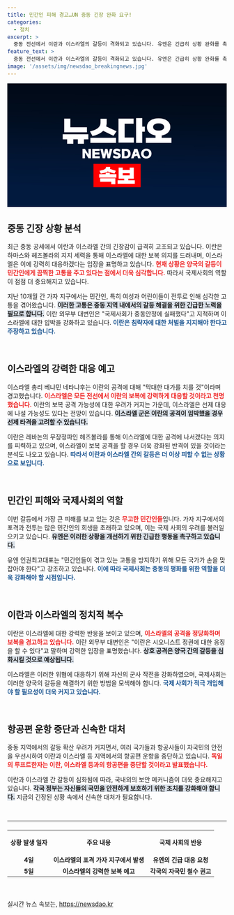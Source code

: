 ```yaml
---
title: 민간인 피해 경고…UN 중동 긴장 완화 요구!
categories:
  - 정치
excerpt: >
  중동 전선에서 이란과 이스라엘의 갈등이 격화되고 있습니다. 유엔은 긴급히 상황 완화를 촉구하며, 각국은 자국민 철수를 권고하는 시점에서 이스라엘의 선제 공격 가능성마저 제기되고 있습니다. 긴장이 고조되는 가운데, 전선의 흐름이 어떻게 바뀔지 주목됩니다.
feature_text: >
  중동 전선에서 이란과 이스라엘의 갈등이 격화되고 있습니다. 유엔은 긴급히 상황 완화를 촉구하며, 각국은 자국민 철수를 권고하는 시점에서 이스라엘의 선제 공격 가능성마저 제기되고 있습니다. 긴장이 고조되는 가운데, 전선의 흐름이 어떻게 바뀔지 주목됩니다.
image: '/assets/img/newsdao_breakingnews.jpg'
---
```


<p><img src="/assets/img/newsdao_breakingnews.jpg" alt="flaretime 속보" /></p>

<h2 data-ke-size="size26">중동 긴장 상황 분석</h2>

<p data-ke-size="size16">최근 중동 공세에서 이란과 이스라엘 간의 긴장감이 급격히 고조되고 있습니다. 이란은 하마스와 헤즈볼라의 지지 세력을 통해 이스라엘에 대한 보복 의지를 드러내며, 이스라엘은 이에 강력히 대응하겠다는 입장을 표명하고 있습니다. <b><span style="color: #ee2323;">현재 상황은 양국의 갈등이 민간인에게 끔찍한 고통을 주고 있다는 점에서 더욱 심각합니다.</span></b> 따라서 국제사회의 역할이 점점 더 중요해지고 있습니다. </p>

<p data-ke-size="size16">지난 10개월 간 가자 지구에서는 민간인, 특히 여성과 어린이들이 전투로 인해 심각한 고통을 겪어왔습니다. <b><span style="background-color: #21538527;">이러한 고통은 중동 지역 내에서의 갈등 해결을 위한 긴급한 노력을 필요로 합니다.</span></b> 이란 외무부 대변인은 "국제사회가 중동안정에 실패했다"고 지적하며 이스라엘에 대한 압박을 강화하고 있습니다. <b><span style="color: #1a5490;">이란은 침략자에 대한 처벌을 지지해야 한다고 주장하고 있습니다.</span></b></p>

<p data-ke-size="size16">&nbsp;</p>

<h2 data-ke-size="size26">이스라엘의 강력한 대응 예고</h2>

<p data-ke-size="size16">이스라엘 총리 베냐민 네타냐후는 이란의 공격에 대해 "막대한 대가를 치를 것"이라며 경고했습니다. <b><span style="color: #ee2323;">이스라엘은 모든 전선에서 이란의 보복에 강력하게 대응할 것이라고 천명했습니다.</span></b> 이란의 보복 공격 가능성에 대한 우려가 커지는 가운데, 이스라엘은 선제 대응에 나설 가능성도 있다는 전망이 있습니다. <b><span style="background-color: #21538527;">이스라엘 군은 이란의 공격이 임박했을 경우 선제 타격을 고려할 수 있습니다.</span></b></p>

<p data-ke-size="size16">이란은 레바논의 무장정파인 헤즈볼라를 통해 이스라엘에 대한 공격에 나서겠다는 의지를 피력하고 있으며, 이스라엘이 보복 공격을 할 경우 더욱 강화된 반격이 있을 것이라는 분석도 나오고 있습니다. <b><span style="color: #1a5490;">따라서 이란과 이스라엘 간의 갈등은 더 이상 피할 수 없는 상황으로 보입니다.</span></b></p>

<p data-ke-size="size16">&nbsp;</p>

<h2 data-ke-size="size26">민간인 피해와 국제사회의 역할</h2>

<p data-ke-size="size16">이번 갈등에서 가장 큰 피해를 보고 있는 것은 <b><span style="color: #ee2323;">무고한 민간인들</span></b>입니다. 가자 지구에서의 포격과 전투는 많은 민간인의 희생을 초래하고 있으며, 이는 국제 사회의 우려를 불러일으키고 있습니다. <b><span style="background-color: #21538527;">유엔은 이러한 상황을 개선하기 위한 긴급한 행동을 촉구하고 있습니다.</span></b> </p>

<p data-ke-size="size16">유엔 인권최고대표는 "민간인들이 겪고 있는 고통을 방지하기 위해 모든 국가가 손을 맞잡아야 한다"고 강조하고 있습니다. <b><span style="color: #1a5490;">이에 따라 국제사회는 중동의 평화를 위한 역할을 더욱 강화해야 할 시점입니다.</span></b></p>

<p data-ke-size="size16">&nbsp;</p>

<h2 data-ke-size="size26">이란과 이스라엘의 정치적 복수</h2>

<p data-ke-size="size16">이란은 이스라엘에 대한 강력한 반응을 보이고 있으며, <b><span style="color: #ee2323;">이스라엘의 공격을 정당화하며 보복을 경고하고 있습니다.</span></b> 이란 외무부 대변인은 "이란은 시오니스트 정권에 대한 응징을 할 수 있다"고 말하며 강력한 입장을 표명했습니다. <b><span style="background-color: #21538527;">상호 공격은 양국 간의 갈등을 심화시킬 것으로 예상됩니다.</span></b> </p>

<p data-ke-size="size16">이스라엘은 이러한 위협에 대응하기 위해 자신의 군사 작전을 강화하였으며, 국제사회는 이러한 양국의 갈등을 해결하기 위한 방법을 모색해야 합니다. <b><span style="color: #1a5490;">국제 사회가 적극 개입해야 할 필요성이 더욱 커지고 있습니다.</span></b></p>

<p data-ke-size="size16">&nbsp;</p>

<h2 data-ke-size="size26">항공편 운항 중단과 신속한 대처</h2>

<p data-ke-size="size16">중동 지역에서의 갈등 확산 우려가 커지면서, 여러 국가들과 항공사들이 자국민의 안전을 우선시하여 이란과 이스라엘 등 지역에서의 항공편 운항을 중단하고 있습니다. <b><span style="color: #ee2323;">독일의 루프트한자는 이란, 이스라엘 등과의 항공편을 중단할 것이라고 발표했습니다.</span></b> </p>

<p data-ke-size="size16">이란과 이스라엘 간 갈등이 심화됨에 따라, 국내외의 보안 메커니즘이 더욱 중요해지고 있습니다. <b><span style="background-color: #21538527;">각국 정부는 자신들의 국민을 안전하게 보호하기 위한 조치를 강화해야 합니다.</span></b> 지금의 긴장된 상황 속에서 신속한 대처가 필요합니다.</p>

<p data-ke-size="size16">&nbsp;</p>

<hr />

<table style="width: 100%; border-collapse: collapse; margin: 20px 0;">
<tbody>
<tr style="height: 50px;">
<td style="text-align: center; height: 50px;"><b>상황 발생 일자</b></td>
<td style="text-align: center; height: 50px;"><b>주요 내용</b></td>
<td style="text-align: center; height: 50px;"><b>국제 사회의 반응</b></td>
</tr>
<tr style="height: 17px;">
<td style="text-align: center; height: 17px;"><b>4일</b></td>
<td style="text-align: center; height: 17px;"><b>이스라엘의 포격 가자 지구에서 발생</b></td>
<td style="text-align: center; height: 17px;"><b>유엔의 긴급 대응 요청</b></td>
</tr>
<tr style="height: 17px;">
<td style="text-align: center; height: 17px;"><b>5일</b></td>
<td style="text-align: center; height: 17px;"><b>이스라엘의 강력한 보복 예고</b></td>
<td style="text-align: center; height: 17px;"><b>각국의 자국민 철수 권고</b></td>
</tr>
</tbody>
</table> 

<p data-ke-size="size16">&nbsp;</p>
실시간 뉴스 속보는, <a href="https://newsdao.kr" rel="dofollow">https://newsdao.kr</a>


